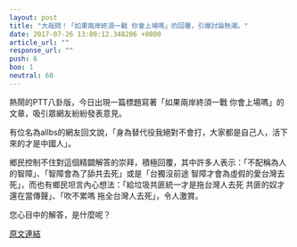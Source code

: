 ```yaml
---
layout: post
title: "大哉問！「如果兩岸終須一戰 你會上場嗎」的回覆，引爆討論熱潮。"
date: 2017-07-26 13:09:12.348206 +0800
article_url: ""
response_url: ""
push: 6
boo: 1
neutral: 60
---
```


熱鬧的PTT八卦版，今日出現一篇標題寫著「如果兩岸終須一戰 你會上場嗎」的文章，吸引眾網友紛紛發表意見。

有位名為allbs的網友回文說，「身為替代役我絕對不會打，大家都是自己人，活下來的才是中國人」。

鄉民控制不住對這個精闢解答的崇拜，積極回覆，其中許多人表示：「不配稱為人的智障」、「智障會為了舔共去死」或是「台獨沒前途 智障才會為虛假的愛台灣去死」，而也有鄉民坦言內心想法：「給垃圾共匪統一才是拖台灣人去死 共匪的奴才還在當傳聲」、「吹不累嗎  拖全台灣人去死」，令人激賞。

您心目中的解答，是什麼呢？

<a href = "https://www.ptt.cc/bbs/Gossiping/M.1501035843.A.11A.html">原文連結</a>

